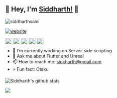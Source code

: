 ## 👋 Hey, I'm [Siddharth!](https://siddharthsaini.tech) 👋

<p align="left"> <img src="https://komarev.com/ghpvc/?username=siddharthsaini=Views" alt="siddharthsaini" /> </p>

[![website](https://img.shields.io/badge/PortfolioWebsite-siddharthsaini.tech-2648ff?style=flat-square&logo=google-chrome)](https://siddharthsaini.tech/)

<a href="https://linkedin.com/in/sidxharth">
  <img align="left" alt="Siddharth's Linkdein" width="22px" src="https://cdn.jsdelivr.net/npm/simple-icons@v3/icons/linkedin.svg" />
</a>
<a href="https://github.com/siddharthsaini">
  <img align="left" alt="Pawan's Github" width="22px" src="https://cdn.jsdelivr.net/npm/simple-icons@v3/icons/github.svg" />
</a>
<a href="https://t.me/siddharthsaini">
  <img align="left" alt="Pawan's Telegram" width="22px" src="https://cdn.jsdelivr.net/npm/simple-icons@v3/icons/telegram.svg" />
</a>
<a href="https://instagram.com/sidxharth/">
  <img align="left" alt="Pawan's Instagram" width="22px" src="https://cdn.jsdelivr.net/npm/simple-icons@v3/icons/instagram.svg" />
</a>
<a href="https://www.youtube.com/channel/UCX0lNRWO-2s7nXjc-y4ZbFg">
  <img align="left" alt="Pawan's Youtube" width="22px" src="https://cdn.jsdelivr.net/npm/simple-icons@v3/icons/youtube.svg" />
</a>

<br/>



- 🔭 I’m currently working on Server-side scripting
- 💬 Ask me about Flutter and Unreal
- 📫 How to reach me: sidxharth@gmail.com
- ⚡ Fun fact: Otaku

![Siddharth's github stats](https://github-readme-stats.vercel.app/api?username=siddharthsaini&hide=["issues"]&show_icons=true)

<a href="https://github.com/iampawan">
  <img align="center" src="https://github-readme-stats.vercel.app/api/top-langs/?username=iampawan&theme=light&hide_langs_below=1" />
</a>
